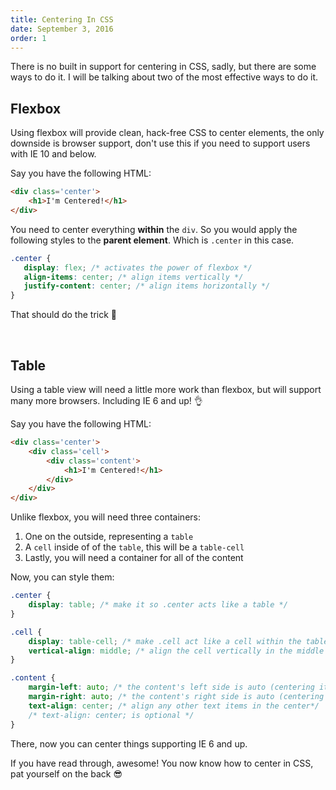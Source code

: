 ```yaml
---
title: Centering In CSS
date: September 3, 2016
order: 1
---
```


There is no built in support for centering in CSS, sadly, but there are some ways to do it. I will be talking about two of the most effective ways to do it.

## Flexbox

Using flexbox will provide clean, hack-free CSS to center elements, the only downside is browser support, don't use this if you need to support users with IE 10 and below.

Say you have the following HTML:

```html
<div class='center'>
    <h1>I'm Centered!</h1>
</div>
```

You need to center everything **within** the `div`. So you would apply the following styles to the **parent element**. Which is `.center` in this case.

```css
.center {
   display: flex; /* activates the power of flexbox */
   align-items: center; /* align items vertically */
   justify-content: center; /* align items horizontally */
}
```

That should do the trick 👊

<br/>

## Table

Using a table view will need a little more work than flexbox, but will support many more browsers. Including IE 6 and up! 👌

Say you have the following HTML:

```html
<div class='center'>
    <div class='cell'>
        <div class='content'>
            <h1>I'm Centered!</h1>
        </div>
    </div>
</div>
```

Unlike flexbox, you will need three containers:

1. One on the outside, representing a `table`
2. A `cell` inside of of the `table`, this will be a `table-cell`
3. Lastly, you will need a container for all of the content


Now, you can style them:

```css
.center {
    display: table; /* make it so .center acts like a table */
}

.cell {
    display: table-cell; /* make .cell act like a cell within the table */
    vertical-align: middle; /* align the cell vertically in the middle */
}

.content {
    margin-left: auto; /* the content's left side is auto (centering it) */
    margin-right: auto; /* the content's right side is auto (centering it) */
    text-align: center; /* align any other text items in the center*/
    /* text-align: center; is optional */
}
```

There, now you can center things supporting IE 6 and up.

If you have read through, awesome! You now know how to center in CSS, pat yourself on the back 😎
